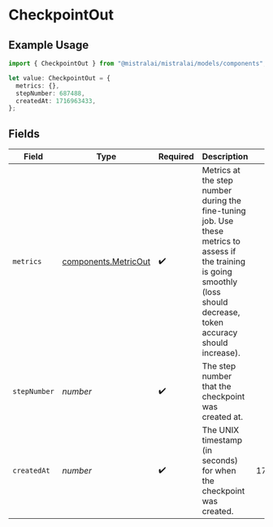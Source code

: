 # CheckpointOut

## Example Usage

```typescript
import { CheckpointOut } from "@mistralai/mistralai/models/components";

let value: CheckpointOut = {
  metrics: {},
  stepNumber: 687488,
  createdAt: 1716963433,
};
```

## Fields

| Field                                                                                                                                                                        | Type                                                                                                                                                                         | Required                                                                                                                                                                     | Description                                                                                                                                                                  | Example                                                                                                                                                                      |
| ---------------------------------------------------------------------------------------------------------------------------------------------------------------------------- | ---------------------------------------------------------------------------------------------------------------------------------------------------------------------------- | ---------------------------------------------------------------------------------------------------------------------------------------------------------------------------- | ---------------------------------------------------------------------------------------------------------------------------------------------------------------------------- | ---------------------------------------------------------------------------------------------------------------------------------------------------------------------------- |
| `metrics`                                                                                                                                                                    | [components.MetricOut](../../models/components/metricout.md)                                                                                                                 | :heavy_check_mark:                                                                                                                                                           | Metrics at the step number during the fine-tuning job. Use these metrics to assess if the training is going smoothly (loss should decrease, token accuracy should increase). |                                                                                                                                                                              |
| `stepNumber`                                                                                                                                                                 | *number*                                                                                                                                                                     | :heavy_check_mark:                                                                                                                                                           | The step number that the checkpoint was created at.                                                                                                                          |                                                                                                                                                                              |
| `createdAt`                                                                                                                                                                  | *number*                                                                                                                                                                     | :heavy_check_mark:                                                                                                                                                           | The UNIX timestamp (in seconds) for when the checkpoint was created.                                                                                                         | 1716963433                                                                                                                                                                   |